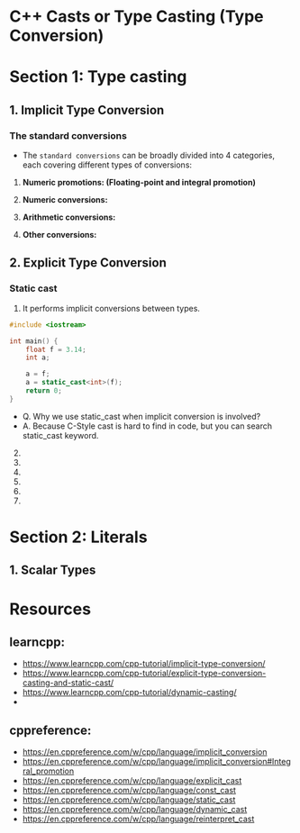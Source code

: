 # C++ Casts or Type Casting (Type Conversion)

# Section 1: Type casting

## 1. Implicit Type Conversion

### **The standard conversions**
- The `standard conversions` can be broadly divided into 4 categories, each covering different types of conversions:

1. **Numeric promotions: (Floating-point and integral promotion)**

2. **Numeric conversions:**
3. **Arithmetic conversions:**
4. **Other conversions:**

## 2. Explicit Type Conversion

### Static cast

1. It performs implicit conversions between types.

```cpp
#include <iostream>

int main() {
    float f = 3.14;
    int a;

    a = f;
    a = static_cast<int>(f);
    return 0;
}
```
- Q. Why we use static_cast when implicit conversion is involved? 
- A. Because C-Style cast is hard to find in code, but you can search static_cast keyword.

2. 
3. 
4. 
5. 
6. 
7. 

# Section 2: Literals

## 1. Scalar Types


# Resources

## learncpp:
- https://www.learncpp.com/cpp-tutorial/implicit-type-conversion/
- https://www.learncpp.com/cpp-tutorial/explicit-type-conversion-casting-and-static-cast/
- https://www.learncpp.com/cpp-tutorial/dynamic-casting/
- 
## cppreference:
- https://en.cppreference.com/w/cpp/language/implicit_conversion
- https://en.cppreference.com/w/cpp/language/implicit_conversion#Integral_promotion
- https://en.cppreference.com/w/cpp/language/explicit_cast
- https://en.cppreference.com/w/cpp/language/const_cast
- https://en.cppreference.com/w/cpp/language/static_cast
- https://en.cppreference.com/w/cpp/language/dynamic_cast
- https://en.cppreference.com/w/cpp/language/reinterpret_cast
